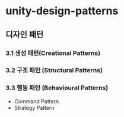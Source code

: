 # unity-design-patterns

## 디자인 패턴
### 3.1 생성 패턴(Creational Patterns)
### 3.2 구조 패턴 (Structural Patterns)
### 3.3 행동 패턴 (Behavioural Patterns)
- Command Pattern
- Strategy Pattern
